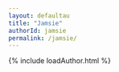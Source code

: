 ```yaml
---
layout: defaultau
title: "Jamsie"
authorId: jamsie
permalink: /jamsie/
---
```

{% include loadAuthor.html %}
<script>
    $(document).ready(function(){
        showAuthorBio('{{ page.authorId }}');
   });
</script>
